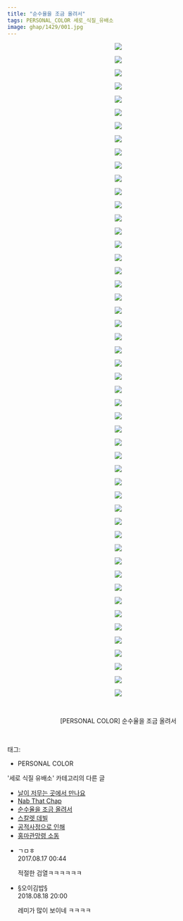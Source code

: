 ```yaml
---
title: "순수율을 조금 올려서"
tags: PERSONAL_COLOR 세로_식질_유배소
image: ghap/1429/001.jpg
---
```

<div class="article">
<p style="text-align: center; clear: none; float: none;"><img src="{{ site.nasurl }}/ghap/1429/001.jpg"/></p>
<p style="text-align: center; clear: none; float: none;"><img src="{{ site.nasurl }}/ghap/1429/002.jpg"/></p>
<p style="text-align: center; clear: none; float: none;"><img src="{{ site.nasurl }}/ghap/1429/003.jpg"/></p>
<p style="text-align: center; clear: none; float: none;"><img src="{{ site.nasurl }}/ghap/1429/004.jpg"/></p>
<p style="text-align: center; clear: none; float: none;"><img src="{{ site.nasurl }}/ghap/1429/005.jpg"/></p>
<p style="text-align: center; clear: none; float: none;"><img src="{{ site.nasurl }}/ghap/1429/006.jpg"/></p>
<p style="text-align: center; clear: none; float: none;"><img src="{{ site.nasurl }}/ghap/1429/007.jpg"/></p>
<p style="text-align: center; clear: none; float: none;"><img src="{{ site.nasurl }}/ghap/1429/008.jpg"/></p>
<p style="text-align: center; clear: none; float: none;"><img src="{{ site.nasurl }}/ghap/1429/009.jpg"/></p>
<p style="text-align: center; clear: none; float: none;"><img src="{{ site.nasurl }}/ghap/1429/010.jpg"/></p>
<p style="text-align: center; clear: none; float: none;"><img src="{{ site.nasurl }}/ghap/1429/011.jpg"/></p>
<p style="text-align: center; clear: none; float: none;"><img src="{{ site.nasurl }}/ghap/1429/012.jpg"/></p>
<p style="text-align: center; clear: none; float: none;"><img src="{{ site.nasurl }}/ghap/1429/013.jpg"/></p>
<p style="text-align: center; clear: none; float: none;"><img src="{{ site.nasurl }}/ghap/1429/014.jpg"/></p>
<p style="text-align: center; clear: none; float: none;"><img src="{{ site.nasurl }}/ghap/1429/015.jpg"/></p>
<p style="text-align: center; clear: none; float: none;"><img src="{{ site.nasurl }}/ghap/1429/016.jpg"/></p>
<p style="text-align: center; clear: none; float: none;"><img src="{{ site.nasurl }}/ghap/1429/017.jpg"/></p>
<p style="text-align: center; clear: none; float: none;"><img src="{{ site.nasurl }}/ghap/1429/018.jpg"/></p>
<p style="text-align: center; clear: none; float: none;"><img src="{{ site.nasurl }}/ghap/1429/019.jpg"/></p>
<p style="text-align: center; clear: none; float: none;"><img src="{{ site.nasurl }}/ghap/1429/020.jpg"/></p>
<p style="text-align: center; clear: none; float: none;"><img src="{{ site.nasurl }}/ghap/1429/021.jpg"/></p>
<p style="text-align: center; clear: none; float: none;"><img src="{{ site.nasurl }}/ghap/1429/022.jpg"/></p>
<p style="text-align: center; clear: none; float: none;"><img src="{{ site.nasurl }}/ghap/1429/023.jpg"/></p>
<p style="text-align: center; clear: none; float: none;"><img src="{{ site.nasurl }}/ghap/1429/024.jpg"/></p>
<p style="text-align: center; clear: none; float: none;"><img src="{{ site.nasurl }}/ghap/1429/025.jpg"/></p>
<p style="text-align: center; clear: none; float: none;"><img src="{{ site.nasurl }}/ghap/1429/026.jpg"/></p>
<p style="text-align: center; clear: none; float: none;"><img src="{{ site.nasurl }}/ghap/1429/027.jpg"/></p>
<p style="text-align: center; clear: none; float: none;"><img src="{{ site.nasurl }}/ghap/1429/028.jpg"/></p>
<p style="text-align: center; clear: none; float: none;"><img src="{{ site.nasurl }}/ghap/1429/029.jpg"/></p>
<p style="text-align: center; clear: none; float: none;"><img src="{{ site.nasurl }}/ghap/1429/030.jpg"/></p>
<p style="text-align: center; clear: none; float: none;"><img src="{{ site.nasurl }}/ghap/1429/031.jpg"/></p>
<p style="text-align: center; clear: none; float: none;"><img src="{{ site.nasurl }}/ghap/1429/032.jpg"/></p>
<p style="text-align: center; clear: none; float: none;"><img src="{{ site.nasurl }}/ghap/1429/033.jpg"/></p>
<p style="text-align: center; clear: none; float: none;"><img src="{{ site.nasurl }}/ghap/1429/034.jpg"/></p>
<p style="text-align: center; clear: none; float: none;"><img src="{{ site.nasurl }}/ghap/1429/035.jpg"/></p>
<p style="text-align: center; clear: none; float: none;"><img src="{{ site.nasurl }}/ghap/1429/036.jpg"/></p>
<p style="text-align: center; clear: none; float: none;"><img src="{{ site.nasurl }}/ghap/1429/037.jpg"/></p>
<p style="text-align: center; clear: none; float: none;"><img src="{{ site.nasurl }}/ghap/1429/038.jpg"/></p>
<p style="text-align: center; clear: none; float: none;"><img src="{{ site.nasurl }}/ghap/1429/039.jpg"/></p>
<p style="text-align: center; clear: none; float: none;"><img src="{{ site.nasurl }}/ghap/1429/040.jpg"/></p>
<p style="text-align: center; clear: none; float: none;"><img src="{{ site.nasurl }}/ghap/1429/041.jpg"/></p>
<p style="text-align: center; clear: none; float: none;"><img src="{{ site.nasurl }}/ghap/1429/042.jpg"/></p>
<p style="text-align: center; clear: none; float: none;"><img src="{{ site.nasurl }}/ghap/1429/043.jpg"/></p>
<p style="text-align: center; clear: none; float: none;"><img src="{{ site.nasurl }}/ghap/1429/044.jpg"/></p>
<p style="text-align: center; clear: none; float: none;"><img src="{{ site.nasurl }}/ghap/1429/045.jpg"/></p>
<p style="text-align: center; clear: none; float: none;"><img src="{{ site.nasurl }}/ghap/1429/046.jpg"/></p>
<p style="text-align: center; clear: none; float: none;"><img src="{{ site.nasurl }}/ghap/1429/047.jpg"/></p>
<p style="text-align: center; clear: none; float: none;"><img src="{{ site.nasurl }}/ghap/1429/048.jpg"/></p>
<p style="text-align: center; clear: none; float: none;"><img src="{{ site.nasurl }}/ghap/1429/049.jpg"/></p>
<p style="text-align: center; clear: none; float: none;"><img src="{{ site.nasurl }}/ghap/1429/050.jpg"/></p>
<p style="text-align: center; clear: none; float: none;"><br/></p>
<p style="text-align: center; clear: none; float: none;">[PERSONAL COLOR] 순수율을 조금 올려서</p>
<p><br/></p>
</div><div class="tagTrail">
<p>태그: </p>
<ul>
<li>PERSONAL COLOR</li>
</ul>
</div><div class="another">
<p>'세로 식질 유배소' 카테고리의 다른 글</p>
<ul>
<li><a href="/2016-08-09-ghap_1447">날이 저무는 곳에서 만나요</a></li>
<li><a href="/2016-08-09-ghap_1439">Nab That Chap</a></li>
<li><a href="/2016-08-08-ghap_1429">순수율을 조금 올려서</a></li>
<li><a href="/2016-08-07-ghap_1399">스칼렛 데빌</a></li>
<li><a href="/2016-08-06-ghap_1381">공적사정으로 인해</a></li>
<li><a href="/2016-08-04-ghap_1344">홍마관망령 소동</a></li>
</ul>
</div><div class="cb_module cb_fluid">
<div class="cb_wrt cb_profile">
<div class="comment">
<ul>
<li class="cb_thumb_off" id="comment15061396">
<div class="cb_comment_area">
<div class="cb_info_area">
<div class="cb_section">
<span class="cb_nick_name">ㄱㅁㅎ</span>
</div>
<div class="cb_section">
<span class="cb_date">2017.08.17 00:44 </span>
</div>
</div>
<div class="cb_dsc_comment">
<p class="cb_dsc">
											적절한 검열ㅋㅋㅋㅋㅋㅋ
										</p>
</div>
</div></li>
<li class="cb_thumb_off" id="comment15311612">
<div class="cb_comment_area">
<div class="cb_info_area">
<div class="cb_section">
<span class="cb_nick_name">§오이김밥§</span>
</div>
<div class="cb_section">
<span class="cb_date">2018.08.18 20:00 </span>
</div>
</div>
<div class="cb_dsc_comment">
<p class="cb_dsc">
											레미가 많이 보이네 ㅋㅋㅋㅋ
										</p>
</div>
</div></li>
</ul>
</div>
</div><!-- commentList close -->
</div>
<br/>
<p id="refer"></p>
<br/>
